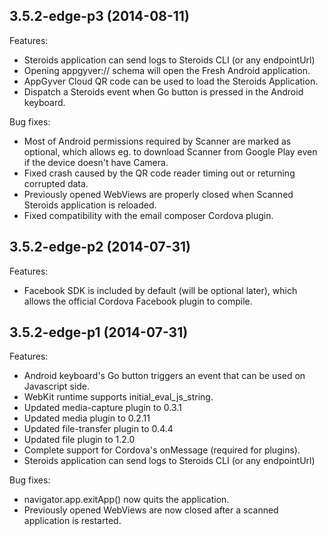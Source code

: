 ## 3.5.2-edge-p3 (2014-08-11)

Features:

- Steroids application can send logs to Steroids CLI (or any endpointUrl)
- Opening appgyver:// schema will open the Fresh Android application.
- AppGyver Cloud QR code can be used to load the Steroids Application.
- Dispatch a Steroids event when Go button is pressed in the Android keyboard.

Bug fixes:

- Most of Android permissions required by Scanner are marked as optional, which allows eg. to download Scanner from Google Play even if the device doesn't have Camera.
- Fixed crash caused by the QR code reader timing out or returning corrupted data.
- Previously opened WebViews are properly closed when Scanned Steroids application is reloaded.
- Fixed compatibility with the email composer Cordova plugin.


## 3.5.2-edge-p2 (2014-07-31)

Features:
- Facebook SDK is included by default (will be optional later), which allows the official
  Cordova Facebook plugin to compile.



## 3.5.2-edge-p1 (2014-07-31)

Features:
- Android keyboard's Go button triggers an event that can be used on Javascript side.
- WebKit runtime supports initial_eval_js_string.
- Updated media-capture plugin to 0.3.1
- Updated media plugin to 0.2.11
- Updated file-transfer plugin to 0.4.4
- Updated file plugin to 1.2.0
- Complete support for Cordova's onMessage (required for plugins).
- Steroids application can send logs to Steroids CLI (or any endpointUrl)


Bug fixes:
- navigator.app.exitApp() now quits the application.
- Previously opened WebViews are now closed after a scanned application is restarted.
